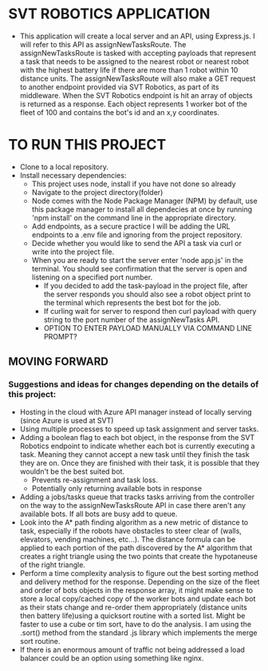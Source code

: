 # SVT ROBOTICS APPLICATION
- This application will create a local server and an API, using Express.js. I will refer to this API as assignNewTasksRoute. The assignNewTasksRoute is tasked with accepting payloads that represent a task that needs to be assigned to the nearest robot or nearest robot with the highest battery life if there are more than 1 robot within 10 distance units. The assignNewTasksRoute will also make a GET request to another endpoint provided via SVT Robotics, as part of its middleware. When the SVT Robotics endpoint is hit an array of objects is returned as a response. Each object represents 1 worker bot of the fleet of 100 and contains the bot's id and an x,y coordinates. 

# TO RUN THIS PROJECT
- Clone to a local repository.
- Install necessary dependencies:
    - This project uses node, install if you have not done so already
    - Navigate to the project directory(folder)
    - Node comes with the Node Package Manager (NPM) by default, use this package manager to install all dependecies at once by running 'npm install' on the command line in the appropriate directory.
    - Add endpoints, as a secure practice I will be adding the URL endpoints to a .env file and ignoring from the project repository.
    - Decide whether you would like to send the API a task via curl or write into the project file.
    - When you are ready to start the server enter 'node app.js' in the terminal. You should see confirmation that the server is open and listening on a specified port number.
        - If you decided to add the task-payload in the project file, after the server responds you should also see a robot object print to the terminal which represents the best bot for the job.
        - If curling wait for server to respond then curl payload with query string to the port number of the assignNewTasks API. 
        - OPTION TO ENTER PAYLOAD MANUALLY VIA COMMAND LINE PROMPT?



## MOVING FORWARD
### Suggestions and ideas for changes depending on the details of this project:
- Hosting in the cloud with Azure API manager instead of locally serving (since Azure is used at SVT)
- Using multiple processes to speed up task assignment and server tasks.
- Adding a boolean flag to each bot object, in the response from the SVT Robotics endpoint to indicate whether each bot is currently executing a task. Meaning they cannot accept a new task until they finish the task they are on. Once they are finished with their task, it is possible that they wouldn't be the best suited bot.
    - Prevents re-assignment and task loss. 
    - Potentially only returning available bots in response
- Adding a jobs/tasks queue that tracks tasks arriving from the controller on the way to the assignNewTasksRoute API in case there aren't any available bots. If all bots are busy add to queue. 
- Look into the A* path finding algorithm as a new metric of distance to task, especially if the robots have obstacles to steer clear of (walls, elevators, vending machines, etc...). The distance formula can be applied to each portion of the path discovered by the A* algorithm that creates a right triangle using the two points that create the hypotaneuse of the right triangle. 
- Perform a time complexity analysis to figure out the best sorting method and delivery method for the response. Depending on the size of the fleet and order of bots objects in the response array, it might make sense to store a local copy/cached copy of the worker bots and update each bot as their stats change and re-order them appropriately (distance units then battery life)using a quicksort routine with a sorted list. Might be faster to use a cube or tim sort, have to do the analysis. I am using the .sort() method from the standard .js library which implements the merge sort routine.
- If there is an enormous amount of traffic not being addressed a load balancer could be an option using something like nginx.
